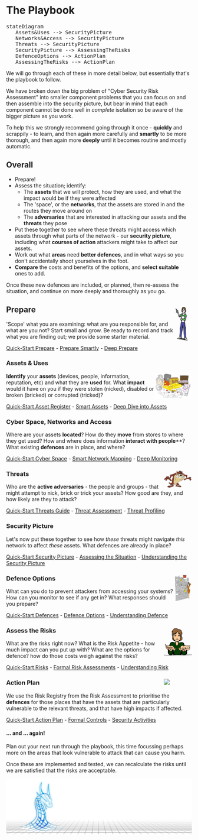 
<script type="module">
	import mermaid from 'https://cdn.jsdelivr.net/npm/mermaid@10/dist/mermaid.esm.min.mjs';
	mermaid.initialize({
		startOnLoad: true
	});
</script>

# The Playbook

<pre class="mermaid">
stateDiagram
   Assets&Uses --> SecurityPicture
   Networks&Access --> SecurityPicture
   Threats --> SecurityPicture
   SecurityPicture --> AssessingTheRisks
   DefenceOptions --> ActionPlan
   AssessingTheRisks --> ActionPlan
</pre>

We will go through each of these in more detail below, but essentially that's the playbook to follow. 

We have broken down the big problem of "Cyber Security Risk Assessment" into smaller component problems that you can focus on and then assemble into the security picture, but bear in mind that each component cannot be done well in *complete* isolation so be aware of the bigger picture as you work.

To help this we strongly recommend going through it once - **quickly** and scrappily - to learn, and then again more carefully and **smartly** to be more thorough, and then again more **deeply** until it becomes routine and mostly automatic. 

## Overall

* Prepare!
* Assess the situation; identify:
  * The **assets** that we will protect, how they are used, and what the impact would be if they were affected
  * The 'space', or the **networks**, that the assets are stored in and the routes they move around on
  * The **adversaries** that are interested in attacking our assets and the **threats** they pose 
* Put these together to see where these threats might access which assets through what parts of the network - our **security picture**, including what **courses of action** attackers might take to affect our assets. 
* Work out what **areas** need **better defences**, and in what ways so you don't accidentally shoot yourselves in the foot.
* **Compare** the costs and benefits of the options, and **select suitable** ones to add. 

Once these new defences are included, or planned, then re-assess the situation, and continue on more deeply and thoroughly as you go.

## Prepare<img style="float: right; width: 10%" src="Prepare.png"/>

'Scope' what you are examining: what are you responsible for, and what are you not? Start small and grow.  Be ready to record and track what you are finding out; we provide some starter material. 

[Quick-Start Prepare](quick/Prepare.md) - [Prepare Smartly](smart/Prepare.md) - [Deep Prepare](deep/Prepare.md)

### Assets & Uses

<img style="float: right; width: 20%" src="./Assets.png"/>**Identify** your **assets** (devices, people, information, reputation, etc)  and what they are **used** for.  What **impact** would it have on you if they were stolen (nicked), disabled or broken (bricked) or corrupted (tricked)?  

[Quick-Start Asset Register](quick/Assets.md) - [Smart Assets](smart/Assets.md)  - [Deep Dive into Assets](deep/Assets.md)

### Cyber Space, Networks and Access

Where are your assets **located**? How do they **move** from stores to where they get used?  How and where does information **interact with people****?  What existing **defences** are in place, and where?

[Quick-Start Cyber Space](quick/Networks.md)  - [Smart Network Mapping](smart/Networks.md) - [Deep Monitoring](deep/Networks.md) 

### <img src="Threats.png" style="float:right; width:15%"/>Threats

Who are the **active adversaries** - the people and groups - that might attempt to nick, brick or trick your assets?  How good are they, and how likely are they to attack?

[Quick-Start Threats Guide](quick/Threats.md) - [Threat Assessment](smart/Threats.md) - [Threat Profiling](deep/Threats.md)

### Security Picture

Let's now put these together to see how *these* threats might navigate *this* network to affect *these* assets.  What defences are already in place?

[Quick-Start Security Picture](quick/SecurityPicture.md) - [Assessing the Situation](smart/SecurityPicture.md) - [Understanding the Security Picture](deep/SecurityPicture.md)  

### <img src="Defences.png" style="float:right; width:10%"/>Defence Options

What can you do to prevent attackers from accessing your systems? How can you monitor to see if any get in? What  responses should you prepare?

[Quick-Start Defences](quick/Defences.md) - [Defence Options](smart/Defences.md) - [Understanding Defence](deep/Defences.md)  

### <img src="AssessRisks.png" style="float:right; width:15%"/>Assess the Risks

What are the risks right now? What is the Risk Appetite - how much impact can you put up with? What are the options for defence? how do those costs weigh against the risks?

[Quick-Start Risks](quick/AssessRisks.md) - [Formal Risk Assessments](smart/AssessRisks.md) - [Understanding Risk](deep/AssessRisks.md)

### <img src="ActionPlan.png" style="float:right; width:15%"/>Action Plan

We use the Risk Registry from the Risk Assessment to prioritise the **defences** for those places that have the assets that are particularly vulnerable to the relevant threats, and that have high impacts if affected. 

[Quick-Start Action Plan](quick/ActionPlan.md) - [Formal Controls](smart/ActionPlan.md) - [Security Activities](deep/ActionPlan.md)

#### ... and ... again!

Plan out your next run through the playbook, this time focussing perhaps more on the areas that look vulnerable to attack that can cause you harm. 

Once these are implemented and tested, we can recalculate the risks until we are satisfied that the risks are acceptable.  

![CoolBlue-White-Strip](CoolBlue-White-Strip.png)
